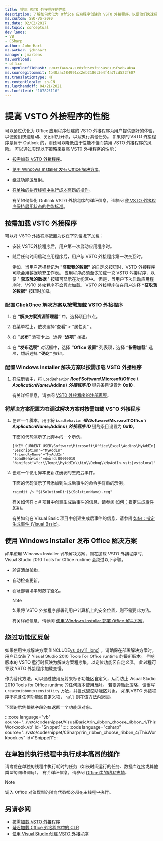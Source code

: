 ```yaml
---
title: 提高 VSTO 外接程序的性能
description: 了解如何优化为 Office 应用程序创建的 VSTO 外接程序，以便他们快速启动、关闭和打开项，以及执行其他任务。
ms.custom: SEO-VS-2020
ms.date: 02/02/2017
ms.topic: conceptual
dev_langs:
- VB
- CSharp
author: John-Hart
ms.author: johnhart
manager: jmartens
ms.workload:
- office
ms.openlocfilehash: 29035f4867421ed3f05e5f0c3a5c196f58b7ab34
ms.sourcegitcommit: 4b40aac584991cc2eb2186c3e4f4a7fcd522f607
ms.translationtype: MT
ms.contentlocale: zh-CN
ms.lasthandoff: 04/21/2021
ms.locfileid: "107825116"
---
```

# <a name="improve-the-performance-of-a-vsto-add-in"></a>提高 VSTO 外接程序的性能
  可以通过优化为 Office 应用程序创建的 VSTO 外接程序为用户提供更好的体验，以便他们快速启动、关闭和打开项，以及执行其他任务。 如果你的 VSTO 外接程序是用于 Outlook 的，则还可以降低由于性能不佳而禁用 VSTO 外接程序的风险。 可以通过实现以下策略来提高 VSTO 外接程序的性能：

- [按需加载 VSTO 外接程序](#Load)。

- [使用 Windows Installer 发布 Office 解决方案](#Publish)。

- [绕过功能区反射](#Bypass)。

- [在单独的执行线程中执行成本高昂的操作](#Perform)。

  有关如何优化 Outlook VSTO 外接程序的详细信息，请参阅 [使 VSTO 外接程序保持启用状态的性能标准](/previous-versions/office/jj228679(v=office.15)#performance-criteria-for-keeping-add-ins-enabled)。

## <a name="load-vsto-add-ins-on-demand"></a><a name="Load"></a> 按需加载 VSTO 外接程序
 可以将 VSTO 外接程序配置为仅在下列情况下加载：

- 安装 VSTO外接程序后，用户第一次启动应用程序时。

- 随后任何时间启动应用程序后，用户与 VSTO 外接程序第一次交互时。

  例如，当用户选择标记为 **"获取我的数据"** 的自定义按钮时，VSTO 外接程序可能会用数据填充工作表。 应用程序必须至少加载一次 VSTO 外接程序，以便 " **获取我的数据** " 按钮可显示在功能区中。 但是，当用户下次启动应用程序时，VSTO 外接程序不会再次加载。 VSTO 外接程序仅在用户选择 **“获取我的数据”** 按钮时加载。

### <a name="to-configure-a-clickonce-solution-to-load-vsto-add-ins-on-demand"></a>配置 ClickOnce 解决方案以按需加载 VSTO 外接程序

1. 在 **“解决方案资源管理器”** 中，选择项目节点。

2. 在菜单栏上，依次选择“查看”   > “属性页”  。

3. 在 **“发布”** 选项卡上，选择 **“选项”** 按钮。

4. 在 **“发布选项”** 对话框中，选择 **“Office 设置”** 列表项，选择 **“按需加载”** 选项，然后选择 **“确定”** 按钮。

### <a name="to-configure-a-windows-installer-solution-to-load-vsto-add-ins-on-demand"></a>配置 Windows Installer 解决方案以按需加载 VSTO 外接程序

1. 在注册表中，将 `LoadBehavior` **_Root_\Software\Microsoft\Office \\ _ApplicationName_\Addins \\ _外接程序 ID_** 键的条目设置为 **0x10**。

     有关详细信息，请参阅 [VSTO 外接程序的注册表项](../vsto/registry-entries-for-vsto-add-ins.md)。

### <a name="to-configure-a-solution-to-load-vsto-add-ins-on-demand-while-you-debug-the-solution"></a>将解决方案配置为在调试解决方案时按需加载 VSTO 外接程序

1. 创建一个脚本，用于将 `LoadBehavior` **_根_\Software\Microsoft\Office \\ _ApplicationName_\Addins \\ _外接程序 ID_** 键的条目设置为 **0x10**。

     下面的代码演示了此脚本的一个示例。

    ```cmd/sh
    [HKEY_CURRENT_USER\Software\Microsoft\Office\Excel\Addins\MyAddIn]
    "Description"="MyAddIn"
    "FriendlyName"="MyAddIn"
    "LoadBehavior"=dword:00000010
    "Manifest"="c:\\Temp\\MyAddIn\\bin\\Debug\\MyAddIn.vsto|vstolocal"

    ```

2. 创建一个使用脚本更新注册表的生成后事件。

     下面的代码演示了可添加到生成后事件的命令字符串的示例。

    ```cmd/sh
    regedit /s "$(SolutionDir)$(SolutionName).reg"

    ```

     有关如何在 c # 项目中创建生成后事件的信息，请参阅 [如何：指定生成事件 &#40;C&#35;&#41;](../ide/how-to-specify-build-events-csharp.md)。

     有关如何在 Visual Basic 项目中创建生成后事件的信息，请参阅 [如何：指定生成事件 &#40;Visual Basic&#41;](../ide/how-to-specify-build-events-visual-basic.md)。

## <a name="publish-office-solutions-by-using-windows-installer"></a><a name="Publish"></a> 使用 Windows Installer 发布 Office 解决方案
 如果使用 Windows Installer 发布解决方案，则在加载 VSTO 外接程序时，Visual Studio 2010 Tools for Office runtime 会绕过以下步骤。

- 验证清单架构。

- 自动检查更新。

- 验证部署清单的数字签名。

  > [!NOTE]
  > 如果将 VSTO 外接程序部署到用户计算机上的安全位置，则不需要此方法。

  有关详细信息，请参阅 [使用 Windows Installer 部署 Office 解决方案](../vsto/deploying-a-vsto-solution-by-using-windows-installer.md)。

## <a name="bypass-ribbon-reflection"></a><a name="Bypass"></a> 绕过功能区反射
 如果使用生成解决方案 [!INCLUDE[vs_dev11_long](../sharepoint/includes/vs-dev11-long-md.md)] ，请确保在部署解决方案时，用户已安装了 Visual Studio 2010 Tools For Office runtime 的最新版本。 早期版本的 VSTO 运行时反映为解决方案程序集，以定位功能区自定义项。 此过程可导致 VSTO 外接程序加载变慢。

 作为替代方法，可以通过使用反射来标识功能区自定义，从而防止 Visual Studio 2010 Tools for Office runtime 的任何版本使用反射。 若要遵循此策略，请重写 `CreateRibbonExtensibility` 方法，并显式返回功能区对象。 如果 VSTO 外接程序不包含任何功能区自定义项， `null` 则在该方法内返回。

 下面的示例根据字段的值返回一个功能区对象。

 :::code language="vb" source="../vsto/codesnippet/VisualBasic/trin_ribbon_choose_ribbon_4/ThisWorkbook.vb" id="Snippet1":::
 :::code language="csharp" source="../vsto/codesnippet/CSharp/trin_ribbon_choose_ribbon_4/ThisWorkbook.cs" id="Snippet1":::

## <a name="perform-expensive-operations-in-a-separate-execution-thread"></a><a name="Perform"></a> 在单独的执行线程中执行成本高昂的操作
 请考虑在单独的线程中执行耗时的任务（如长时间运行的任务、数据库连接或其他类型的网络调用）。 有关详细信息，请参阅 [Office 中的线程支持](../vsto/threading-support-in-office.md)。

> [!NOTE]
> 调入 Office 对象模型的所有代码都必须在主线程中执行。

## <a name="see-also"></a>另请参阅

- [按需加载 VSTO 外接程序](/archive/blogs/andreww/demand-loading-vsto-add-ins)
- [延迟加载 Office 外接程序中的 CLR](/archive/blogs/andreww/delay-loading-the-clr-in-office-add-ins)
- [使用 Visual Studio 创建 VSTO 外接程序](create-vsto-add-ins-for-office-by-using-visual-studio.md)
